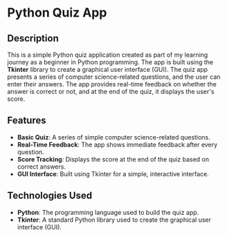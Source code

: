 # Python Quiz App

## Description

This is a simple Python quiz application created as part of my learning journey as a beginner in Python programming. The app is built using the **Tkinter** library to create a graphical user interface (GUI). The quiz app presents a series of computer science-related questions, and the user can enter their answers. The app provides real-time feedback on whether the answer is correct or not, and at the end of the quiz, it displays the user's score.

## Features
- **Basic Quiz**: A series of simple computer science-related questions.
- **Real-Time Feedback**: The app shows immediate feedback after every question.
- **Score Tracking**: Displays the score at the end of the quiz based on correct answers.
- **GUI Interface**: Built using Tkinter for a simple, interactive interface.

## Technologies Used
- **Python**: The programming language used to build the quiz app.
- **Tkinter**: A standard Python library used to create the graphical user interface (GUI).

